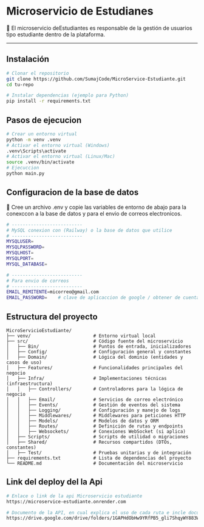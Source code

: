 # Microservicio de Estudianes

🔹 El microservicio deEstudiantes es responsable de la gestión de usuarios tipo estudiante dentro de la plataforma. 

---


## Instalación
```bash
# Clonar el repositorio
git clone https://github.com/SumajCode/MicroService-Estudiante.git
cd tu-repo

# Instalar dependencias (ejemplo para Python)
pip install -r requirements.txt
```

## Pasos de ejecucion
```bash
# Crear un entorno virtual
python -m venv .venv
# Activar el entorno virtual (Windows)
.venv\Scripts\activate
# Activar el entorno virtual (Linux/Mac)
source .venv/bin/activate
# Ejecuccion
python main.py

```

## Configuracion de la base de datos
🔹  Cree un archivo .env y copie las variables de entorno de abajo para la conexccon a la base de datos y para el envio de correos electronicos.
```bash
# --------------------------
# MySQL conexion con (Railway) o la base de datos que utilice
# --------------------------
MYSQLUSER= 
MYSQLPASSWORD=
MYSQLHOST=
MYSQLPORT=
MYSQL_DATABASE=

# --------------------------
# Para envio de correos
# --------------------------
EMAIL_REMITENTE=micorreo@gmail.com
EMAIL_PASSWORD=    # clave de aplicaccion de google / obtener de cuenta

```

## Estructura del proyecto
```
MicroServicioEstudiante/
├── venv/                       # Entorno virtual local
├── src/                        # Código fuente del microservicio
│   ├── Bin/                    # Puntos de entrada, inicializadores
│   ├── Config/                 # Configuración general y constantes
│   ├── Domain/                 # Lógica del dominio (entidades y casos de uso)
│   ├── Features/               # Funcionalidades principales del negocio
│   ├── Infra/                  # Implementaciones técnicas (infraestructura)
│   │   ├── Controllers/        # Controladores para la lógica de negocio
│   │   ├── Email/              # Servicios de correo electrónico
│   │   ├── Events/             # Gestión de eventos del sistema
│   │   ├── Logging/            # Configuración y manejo de logs
│   │   ├── Middlewares/        # Middlewares para peticiones HTTP
│   │   ├── Models/             # Modelos de datos y ORM
│   │   ├── Routes/             # Definición de rutas y endpoints
│   │   ├── Websockets/         # Conexiones WebSocket (si aplica)
│   ├── Scripts/                # Scripts de utilidad o migraciones
│   ├── Shared/                 # Recursos compartidos (DTOs, constantes)
│   ├── Test/                   # Pruebas unitarias y de integración
├── requirements.txt            # Lista de dependencias del proyecto
└── README.md                   # Documentación del microservicio
```

## Link del deploy del la Api
```bash
# Enlace o link de la api Microservicio estudiante
https://microservice-estudiante.onrender.com

# Documento de la API, en cual explica el uso de cada ruta e incle documentacion tecnica
https://drive.google.com/drive/folders/1GAPHdObHw9YRfPB5_gli7ShqyWY883Ws?usp=sharing

```